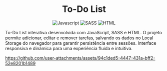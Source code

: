 <h1 align="center">To-Do List</h1>

<p align="center">
    <img src="https://img.shields.io/badge/JavaScript-F7DF1E?style=for-the-badge&logo=javascript&logoColor=black" alt="Javascript">
    <img src="https://img.shields.io/badge/Sass-CC6699?style=for-the-badge&logo=sass&logoColor=white" alt="SASS">
    <img src="https://img.shields.io/badge/HTML5-E34F26?style=for-the-badge&logo=html5&logoColor=white" alt="HTML">
    
</p>

<p>
  To-Do List interativa desenvolvida com JavaScript, SASS e HTML.  
  O projeto permite adicionar, editar e remover tarefas,  
  salvando os dados no Local Storage do navegador para garantir persistência entre sessões.  
  Interface responsiva e dinâmica para uma experiência fluida e intuitiva.
</p>

https://github.com/user-attachments/assets/94c1ded5-4447-431a-bff2-52e8201b1489
